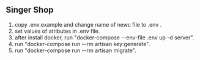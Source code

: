 ## Singer Shop

1. copy .env.example and change name of newc file to .env .
2. set values of atributes in .env file.
3. after install docker, run "docker-compose --env-file .env up -d server".
4. run "docker-compose run --rm artisan key:generate".
5. run "docker-compose run --rm artisan migrate".